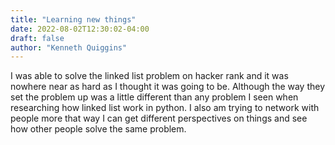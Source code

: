 ```yaml
---
title: "Learning new things"
date: 2022-08-02T12:30:02-04:00
draft: false
author: "Kenneth Quiggins"
---
```


I was able to solve the linked list problem on hacker rank and it was nowhere near as hard as I thought it was going to be. Although the way they set the problem up was a little different than any problem I seen when researching how linked list work in python. I also am trying to network with people more that way I can get different perspectives on things and see how other people solve the same problem.


